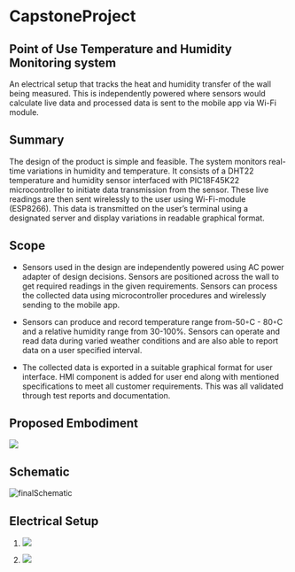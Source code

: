 # CapstoneProject
## Point of Use Temperature and Humidity Monitoring system
An electrical setup that tracks the heat and humidity transfer of the wall being measured. This is independently powered where sensors would calculate live data and processed data is sent to the mobile app via Wi-Fi module.
## Summary
The design of the product is simple and feasible. The system monitors real-time variations in humidity and temperature. It consists of a DHT22 temperature and humidity sensor interfaced with PIC18F45K22 microcontroller to initiate data transmission from the sensor. These live readings are then sent wirelessly to the user using Wi-Fi-module (ESP8266). This data is transmitted on the user’s terminal using a designated server and display variations in readable graphical format. 
## Scope 
  * Sensors used in the design are independently powered using AC power adapter of design decisions. Sensors are positioned across the wall to get required readings in the given requirements. Sensors can process the collected data using microcontroller procedures and wirelessly sending to the mobile app.

  * Sensors can produce and record temperature range from-50◦C - 80◦C and a relative humidity  range  from  30-100%.  Sensors  can operate  and  read  data  during  varied weather conditions and are also able to report data on a user specified interval. 

   * The collected data is exported in a suitable graphical format for user interface. HMI component is added for user end along with mentioned specifications to meet all customer requirements. This was all validated through test reports and documentation.
## Proposed Embodiment 

![](https://user-images.githubusercontent.com/78769090/107862982-b0d8bb00-6e1e-11eb-85fd-d1b5bc89c99e.PNG)

## Schematic 

![finalSchematic](https://user-images.githubusercontent.com/78769090/107863370-edf27c80-6e21-11eb-80d8-1cb7a4440dd2.PNG)

## Electrical Setup 


1. ![](https://user-images.githubusercontent.com/78769090/107863342-ac61d180-6e21-11eb-9471-06d0a86a2e5e.jpg)



1. ![](https://user-images.githubusercontent.com/78769090/107863346-bb488400-6e21-11eb-92a3-bbda369875b2.jpg)

